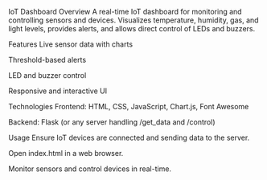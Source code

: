 IoT Dashboard
Overview
A real-time IoT dashboard for monitoring and controlling sensors and devices. Visualizes temperature, humidity, gas, and light levels, provides alerts, and allows direct control of LEDs and buzzers.

Features
Live sensor data with charts

Threshold-based alerts

LED and buzzer control

Responsive and interactive UI

Technologies
Frontend: HTML, CSS, JavaScript, Chart.js, Font Awesome

Backend: Flask (or any server handling /get_data and /control)

Usage
Ensure IoT devices are connected and sending data to the server.

Open index.html in a web browser.

Monitor sensors and control devices in real-time.

